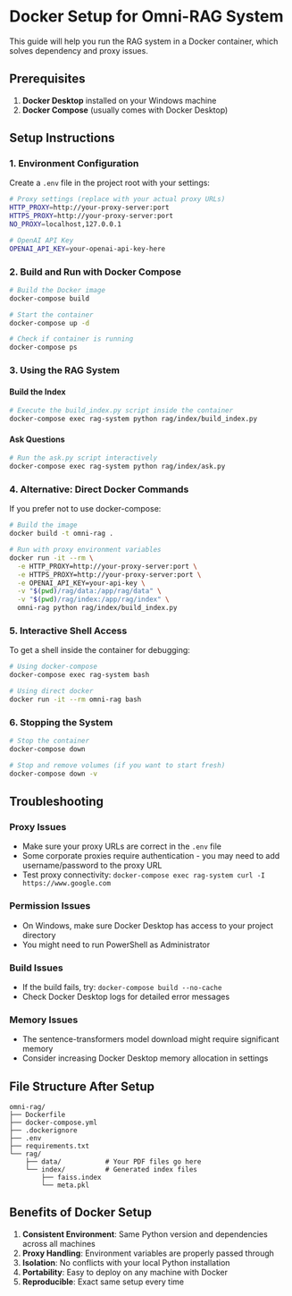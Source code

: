 # Docker Setup for Omni-RAG System

This guide will help you run the RAG system in a Docker container, which solves dependency and proxy issues.

## Prerequisites

1. **Docker Desktop** installed on your Windows machine
2. **Docker Compose** (usually comes with Docker Desktop)

## Setup Instructions

### 1. Environment Configuration

Create a `.env` file in the project root with your settings:

```bash
# Proxy settings (replace with your actual proxy URLs)
HTTP_PROXY=http://your-proxy-server:port
HTTPS_PROXY=http://your-proxy-server:port
NO_PROXY=localhost,127.0.0.1

# OpenAI API Key
OPENAI_API_KEY=your-openai-api-key-here
```

### 2. Build and Run with Docker Compose

```bash
# Build the Docker image
docker-compose build

# Start the container
docker-compose up -d

# Check if container is running
docker-compose ps
```

### 3. Using the RAG System

#### Build the Index
```bash
# Execute the build_index.py script inside the container
docker-compose exec rag-system python rag/index/build_index.py
```

#### Ask Questions
```bash
# Run the ask.py script interactively
docker-compose exec rag-system python rag/index/ask.py
```

### 4. Alternative: Direct Docker Commands

If you prefer not to use docker-compose:

```bash
# Build the image
docker build -t omni-rag .

# Run with proxy environment variables
docker run -it --rm \
  -e HTTP_PROXY=http://your-proxy-server:port \
  -e HTTPS_PROXY=http://your-proxy-server:port \
  -e OPENAI_API_KEY=your-api-key \
  -v "$(pwd)/rag/data:/app/rag/data" \
  -v "$(pwd)/rag/index:/app/rag/index" \
  omni-rag python rag/index/build_index.py
```

### 5. Interactive Shell Access

To get a shell inside the container for debugging:

```bash
# Using docker-compose
docker-compose exec rag-system bash

# Using direct docker
docker run -it --rm omni-rag bash
```

### 6. Stopping the System

```bash
# Stop the container
docker-compose down

# Stop and remove volumes (if you want to start fresh)
docker-compose down -v
```

## Troubleshooting

### Proxy Issues
- Make sure your proxy URLs are correct in the `.env` file
- Some corporate proxies require authentication - you may need to add username/password to the proxy URL
- Test proxy connectivity: `docker-compose exec rag-system curl -I https://www.google.com`

### Permission Issues
- On Windows, make sure Docker Desktop has access to your project directory
- You might need to run PowerShell as Administrator

### Build Issues
- If the build fails, try: `docker-compose build --no-cache`
- Check Docker Desktop logs for detailed error messages

### Memory Issues
- The sentence-transformers model download might require significant memory
- Consider increasing Docker Desktop memory allocation in settings

## File Structure After Setup

```
omni-rag/
├── Dockerfile
├── docker-compose.yml
├── .dockerignore
├── .env
├── requirements.txt
└── rag/
    ├── data/           # Your PDF files go here
    └── index/          # Generated index files
        ├── faiss.index
        └── meta.pkl
```

## Benefits of Docker Setup

1. **Consistent Environment**: Same Python version and dependencies across all machines
2. **Proxy Handling**: Environment variables are properly passed through
3. **Isolation**: No conflicts with your local Python installation
4. **Portability**: Easy to deploy on any machine with Docker
5. **Reproducible**: Exact same setup every time
